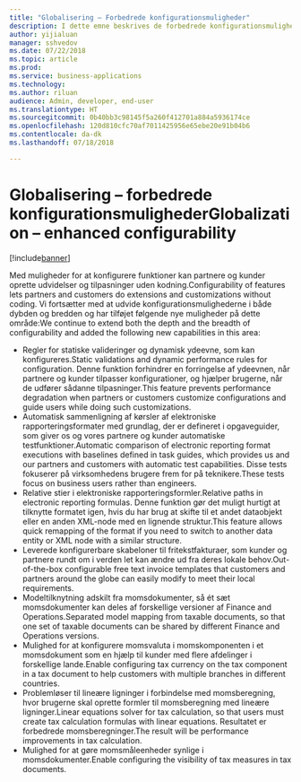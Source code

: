 ```yaml
---
title: "Globalisering – Forbedrede konfigurationsmuligheder"
description: I dette emne beskrives de forbedrede konfigurationsmuligheder inden for elektronisk rapportering og det globaliserede momsprogram.
author: yijialuan
manager: sshvedov
ms.date: 07/22/2018
ms.topic: article
ms.prod: 
ms.service: business-applications
ms.technology: 
ms.author: riluan
audience: Admin, developer, end-user
ms.translationtype: HT
ms.sourcegitcommit: 0b40bb3c98145f5a260f412701a884a5936174ce
ms.openlocfilehash: 120d810cfc70af7011425956e65ebe20e91b04b6
ms.contentlocale: da-dk
ms.lasthandoff: 07/18/2018

---
```


# <a name="globalization--enhanced-configurability"></a><span data-ttu-id="2d19d-103">Globalisering – forbedrede konfigurationsmuligheder</span><span class="sxs-lookup"><span data-stu-id="2d19d-103">Globalization – enhanced configurability</span></span>

[!include[banner](../../includes/banner.md)]

<span data-ttu-id="2d19d-104">Med muligheder for at konfigurere funktioner kan partnere og kunder oprette udvidelser og tilpasninger uden kodning.</span><span class="sxs-lookup"><span data-stu-id="2d19d-104">Configurability of features lets partners and customers do extensions and customizations without coding.</span></span> <span data-ttu-id="2d19d-105">Vi fortsætter med at udvide konfigurationsmulighederne i både dybden og bredden og har tilføjet følgende nye muligheder på dette område:</span><span class="sxs-lookup"><span data-stu-id="2d19d-105">We continue to extend both the depth and the breadth of configurability and added the following new capabilities in this area:</span></span>

- <span data-ttu-id="2d19d-106">Regler for statiske valideringer og dynamisk ydeevne, som kan konfigureres.</span><span class="sxs-lookup"><span data-stu-id="2d19d-106">Static validations and dynamic performance rules for configuration.</span></span> <span data-ttu-id="2d19d-107">Denne funktion forhindrer en forringelse af ydeevnen, når partnere og kunder tilpasser konfigurationer, og hjælper brugerne, når de udfører sådanne tilpasninger.</span><span class="sxs-lookup"><span data-stu-id="2d19d-107">This feature prevents performance degradation when partners or customers customize configurations and guide users while doing such customizations.</span></span>
- <span data-ttu-id="2d19d-108">Automatisk sammenligning af kørsler af elektroniske rapporteringsformater med grundlag, der er defineret i opgaveguider, som giver os og vores partnere og kunder automatiske testfunktioner.</span><span class="sxs-lookup"><span data-stu-id="2d19d-108">Automatic comparison of electronic reporting format executions with baselines defined in task guides, which provides us and our partners and customers with automatic test capabilities.</span></span> <span data-ttu-id="2d19d-109">Disse tests fokuserer på virksomhedens brugere frem for på teknikere.</span><span class="sxs-lookup"><span data-stu-id="2d19d-109">These tests focus on business users rather than engineers.</span></span>
- <span data-ttu-id="2d19d-110">Relative stier i elektroniske rapporteringsformler.</span><span class="sxs-lookup"><span data-stu-id="2d19d-110">Relative paths in electronic reporting formulas.</span></span> <span data-ttu-id="2d19d-111">Denne funktion gør det muligt hurtigt at tilknytte formatet igen, hvis du har brug at skifte til et andet dataobjekt eller en anden XML-node med en lignende struktur.</span><span class="sxs-lookup"><span data-stu-id="2d19d-111">This feature allows quick remapping of the format if you need to switch to another data entity or XML node with a similar structure.</span></span>
- <span data-ttu-id="2d19d-112">Leverede konfigurerbare skabeloner til fritekstfakturaer, som kunder og partnere rundt om i verden let kan ændre ud fra deres lokale behov.</span><span class="sxs-lookup"><span data-stu-id="2d19d-112">Out-of-the-box configurable free text invoice templates that customers and partners around the globe can easily modify to meet their local requirements.</span></span>
- <span data-ttu-id="2d19d-113">Modeltilknytning adskilt fra momsdokumenter, så ét sæt momsdokumenter kan deles af forskellige versioner af Finance and Operations.</span><span class="sxs-lookup"><span data-stu-id="2d19d-113">Separated model mapping from taxable documents, so that one set of taxable documents can be shared by different Finance and Operations versions.</span></span>
- <span data-ttu-id="2d19d-114">Mulighed for at konfigurere momsvaluta i momskomponenten i et momsdokument som en hjælp til kunder med flere afdelinger i forskellige lande.</span><span class="sxs-lookup"><span data-stu-id="2d19d-114">Enable configuring tax currency on the tax component in a tax document to help customers with multiple branches in different countries.</span></span>
- <span data-ttu-id="2d19d-115">Problemløser til lineære ligninger i forbindelse med momsberegning, hvor brugerne skal oprette formler til momsberegning med lineære ligninger.</span><span class="sxs-lookup"><span data-stu-id="2d19d-115">Linear equations solver for tax calculation, so that users must create tax calculation formulas with linear equations.</span></span> <span data-ttu-id="2d19d-116">Resultatet er forbedrede momsberegninger.</span><span class="sxs-lookup"><span data-stu-id="2d19d-116">The result will be performance improvements in tax calculation.</span></span>
- <span data-ttu-id="2d19d-117">Mulighed for at gøre momsmåleenheder synlige i momsdokumenter.</span><span class="sxs-lookup"><span data-stu-id="2d19d-117">Enable configuring the visibility of tax measures in tax documents.</span></span>


